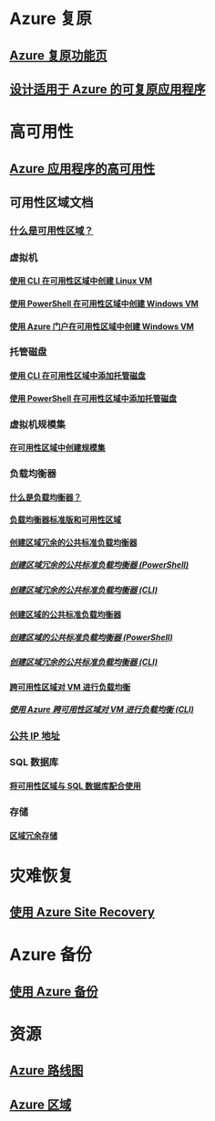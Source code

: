 
# Azure 复原
## [Azure 复原功能页](http://azure.microsoft.com/features/resiliency)
## [设计适用于 Azure 的可复原应用程序](https://docs.microsoft.com/azure/architecture/resiliency/)

# 高可用性

## [Azure 应用程序的高可用性](https://docs.microsoft.com/azure/architecture/resiliency/high-availability-azure-applications)

## 可用性区域文档
### [什么是可用性区域？](az-overview.md)

### 虚拟机
#### [使用 CLI 在可用性区域中创建 Linux VM](../virtual-machines/linux/create-cli-availability-zone.md)
#### [使用 PowerShell 在可用性区域中创建 Windows VM](../virtual-machines/windows/create-powershell-availability-zone.md)
#### [使用 Azure 门户在可用性区域中创建 Windows VM](../virtual-machines/windows/create-portal-availability-zone.md)

### 托管磁盘
#### [使用 CLI 在可用性区域中添加托管磁盘](../virtual-machines/linux/add-disk.md#use-managed-disks)
#### [使用 PowerShell 在可用性区域中添加托管磁盘](../virtual-machines/windows/attach-disk-ps.md#add-an-empty-data-disk-to-a-virtual-machine)

### 虚拟机规模集
#### [在可用性区域中创建规模集](../virtual-machine-scale-sets/virtual-machine-scale-sets-use-availability-zones.md)

### 负载均衡器
#### [什么是负载均衡器？](../load-balancer/load-balancer-standard-overview.md)
#### [负载均衡器标准版和可用性区域](../load-balancer/load-balancer-standard-availability-zones.md)

#### [创建区域冗余的公共标准负载均衡器](../load-balancer/load-balancer-get-started-internet-az-portal.md)
##### [创建区域冗余的公共标准负载均衡器 (PowerShell)](../load-balancer/load-balancer-get-started-internet-az-powershell.md)
##### [创建区域冗余的公共标准负载均衡器 (CLI)](../load-balancer/load-balancer-get-started-internet-az-cli.md)
#### [创建区域的公共标准负载均衡器](../load-balancer/load-balancer-get-started-internet-availability-zones-zonal-portal.md)
##### [创建区域的公共标准负载均衡器 (PowerShell)](../load-balancer/load-balancer-get-started-internet-availability-zones-zonal-powershell.md)
##### [创建区域冗余的公共标准负载均衡器 (CLI)](../load-balancer/load-balancer-get-started-internet-availability-zones-zonal-cli.md)
#### [跨可用性区域对 VM 进行负载均衡](../load-balancer/load-balancer-standard-public-availability-zones-portal.md)
##### [使用 Azure 跨可用性区域对 VM 进行负载均衡 (CLI)](../load-balancer/load-balancer-standard-public-zone-redundant-cli.md)

### [公共 IP 地址](../virtual-network/virtual-network-public-ip-address.md#create-a-public-ip-address)

### SQL 数据库
#### [将可用性区域与 SQL 数据库配合使用](../sql-database/sql-database-high-availability.md#availability-zones)

### 存储
#### [区域冗余存储](../storage/common/storage-redundancy-zrs.md)

# 灾难恢复
## [使用 Azure Site Recovery](https://docs.microsoft.com/azure/site-recovery/)

# Azure 备份
## [使用 Azure 备份](https://docs.microsoft.com/azure/backup/)

# 资源
## [Azure 路线图](https://azure.microsoft.com/roadmap/)
## [Azure 区域](https://azure.microsoft.com/regions/)

